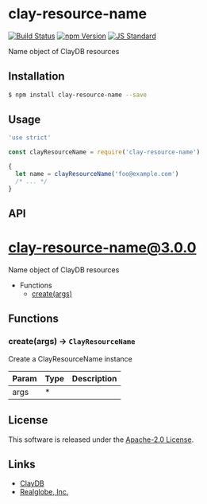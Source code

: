 clay-resource-name
==========

<!---
This file is generated by ape-tmpl. Do not update manually.
--->

<!-- Badge Start -->
<a name="badges"></a>

[![Build Status][bd_travis_com_shield_url]][bd_travis_com_url]
[![npm Version][bd_npm_shield_url]][bd_npm_url]
[![JS Standard][bd_standard_shield_url]][bd_standard_url]

[bd_repo_url]: https://github.com/realglobe-Inc/clay-resource-name
[bd_travis_url]: http://travis-ci.org/realglobe-Inc/clay-resource-name
[bd_travis_shield_url]: http://img.shields.io/travis/realglobe-Inc/clay-resource-name.svg?style=flat
[bd_travis_com_url]: http://travis-ci.com/realglobe-Inc/clay-resource-name
[bd_travis_com_shield_url]: https://api.travis-ci.com/realglobe-Inc/clay-resource-name.svg?token=aeFzCpBZebyaRijpCFmm
[bd_license_url]: https://github.com/realglobe-Inc/clay-resource-name/blob/master/LICENSE
[bd_codeclimate_url]: http://codeclimate.com/github/realglobe-Inc/clay-resource-name
[bd_codeclimate_shield_url]: http://img.shields.io/codeclimate/github/realglobe-Inc/clay-resource-name.svg?style=flat
[bd_codeclimate_coverage_shield_url]: http://img.shields.io/codeclimate/coverage/github/realglobe-Inc/clay-resource-name.svg?style=flat
[bd_gemnasium_url]: https://gemnasium.com/realglobe-Inc/clay-resource-name
[bd_gemnasium_shield_url]: https://gemnasium.com/realglobe-Inc/clay-resource-name.svg
[bd_npm_url]: http://www.npmjs.org/package/clay-resource-name
[bd_npm_shield_url]: http://img.shields.io/npm/v/clay-resource-name.svg?style=flat
[bd_standard_url]: http://standardjs.com/
[bd_standard_shield_url]: https://img.shields.io/badge/code%20style-standard-brightgreen.svg

<!-- Badge End -->


<!-- Description Start -->
<a name="description"></a>

Name object of ClayDB resources

<!-- Description End -->


<!-- Overview Start -->
<a name="overview"></a>



<!-- Overview End -->


<!-- Sections Start -->
<a name="sections"></a>

<!-- Section from "doc/guides/01.Installation.md.hbs" Start -->

<a name="section-doc-guides-01-installation-md"></a>

Installation
-----

```bash
$ npm install clay-resource-name --save
```


<!-- Section from "doc/guides/01.Installation.md.hbs" End -->

<!-- Section from "doc/guides/02.Usage.md.hbs" Start -->

<a name="section-doc-guides-02-usage-md"></a>

Usage
---------

```javascript
'use strict'

const clayResourceName = require('clay-resource-name')

{
  let name = clayResourceName('foo@example.com')
  /* ... */
}

```


<!-- Section from "doc/guides/02.Usage.md.hbs" End -->

<!-- Section from "doc/guides/03.API.md.hbs" Start -->

<a name="section-doc-guides-03-a-p-i-md"></a>

API
---------

# clay-resource-name@3.0.0

Name object of ClayDB resources

+ Functions
  + [create(args)](#clay-resource-name-function-create)

## Functions

<a class='md-heading-link' name="clay-resource-name-function-create" ></a>

### create(args) -> `ClayResourceName`

Create a ClayResourceName instance

| Param | Type | Description |
| ----- | --- | -------- |
| args | * |  |








<!-- Section from "doc/guides/03.API.md.hbs" End -->


<!-- Sections Start -->


<!-- LICENSE Start -->
<a name="license"></a>

License
-------
This software is released under the [Apache-2.0 License](https://github.com/realglobe-Inc/clay-resource-name/blob/master/LICENSE).

<!-- LICENSE End -->


<!-- Links Start -->
<a name="links"></a>

Links
------

+ [ClayDB][clay_d_b_url]
+ [Realglobe, Inc.][realglobe,_inc__url]

[clay_d_b_url]: https://github.com/realglobe-Inc/claydb
[realglobe,_inc__url]: http://realglobe.jp

<!-- Links End -->
